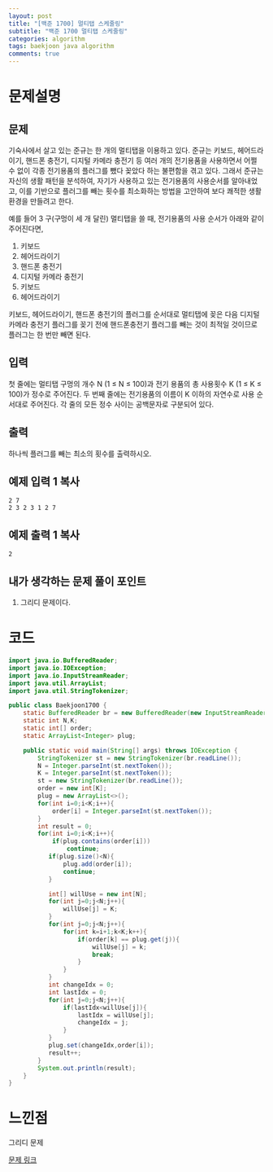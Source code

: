 ```yaml
---
layout: post
title: "[백준 1700] 멀티탭 스케줄링"
subtitle: "백준 1700 멀티탭 스케줄링"
categories: algorithm
tags: baekjoon java algorithm 
comments: true
---
```


# 문제설명

## 문제

기숙사에서 살고 있는 준규는 한 개의 멀티탭을 이용하고 있다. 준규는 키보드, 헤어드라이기, 핸드폰 충전기, 디지털 카메라 충전기 등 여러 개의 전기용품을 사용하면서 어쩔 수 없이 각종 전기용품의 플러그를 뺐다 꽂았다 하는 불편함을 겪고 있다. 그래서 준규는 자신의 생활 패턴을 분석하여, 자기가 사용하고 있는 전기용품의 사용순서를 알아내었고, 이를 기반으로 플러그를 빼는 횟수를 최소화하는 방법을 고안하여 보다 쾌적한 생활환경을 만들려고 한다.

예를 들어 3 구(구멍이 세 개 달린) 멀티탭을 쓸 때, 전기용품의 사용 순서가 아래와 같이 주어진다면, 

1. 키보드
2. 헤어드라이기
3. 핸드폰 충전기
4. 디지털 카메라 충전기
5. 키보드
6. 헤어드라이기

키보드, 헤어드라이기, 핸드폰 충전기의 플러그를 순서대로 멀티탭에 꽂은 다음 디지털 카메라 충전기 플러그를 꽂기 전에 핸드폰충전기 플러그를 빼는 것이 최적일 것이므로 플러그는 한 번만 빼면 된다. 

## 입력

첫 줄에는 멀티탭 구멍의 개수 N (1 ≤ N ≤ 100)과 전기 용품의 총 사용횟수 K (1 ≤ K ≤ 100)가 정수로 주어진다. 두 번째 줄에는 전기용품의 이름이 K 이하의 자연수로 사용 순서대로 주어진다. 각 줄의 모든 정수 사이는 공백문자로 구분되어 있다. 

## 출력

하나씩 플러그를 빼는 최소의 횟수를 출력하시오. 

## 예제 입력 1 복사

```
2 7
2 3 2 3 1 2 7
```

## 예제 출력 1 복사

```
2
```

## 내가 생각하는 문제 풀이 포인트

1. 그리디 문제이다. 



# 코드

~~~java
import java.io.BufferedReader;
import java.io.IOException;
import java.io.InputStreamReader;
import java.util.ArrayList;
import java.util.StringTokenizer;

public class Baekjoon1700 {
    static BufferedReader br = new BufferedReader(new InputStreamReader(System.in));
    static int N,K;
    static int[] order;
    static ArrayList<Integer> plug;

    public static void main(String[] args) throws IOException {
        StringTokenizer st = new StringTokenizer(br.readLine());
        N = Integer.parseInt(st.nextToken());
        K = Integer.parseInt(st.nextToken());
        st = new StringTokenizer(br.readLine());
        order = new int[K];
        plug = new ArrayList<>();
        for(int i=0;i<K;i++){
            order[i] = Integer.parseInt(st.nextToken());
        }
        int result = 0;
        for(int i=0;i<K;i++){
            if(plug.contains(order[i]))
                continue;
           if(plug.size()<N){
               plug.add(order[i]);
               continue;
           }

           int[] willUse = new int[N];
           for(int j=0;j<N;j++){
               willUse[j] = K;
           }
           for(int j=0;j<N;j++){
               for(int k=i+1;k<K;k++){
                   if(order[k] == plug.get(j)){
                       willUse[j] = k;
                       break;
                   }
               }
           }
           int changeIdx = 0;
           int lastIdx = 0;
           for(int j=0;j<N;j++){
               if(lastIdx<willUse[j]){
                   lastIdx = willUse[j];
                   changeIdx = j;
               }
           }
           plug.set(changeIdx,order[i]);
           result++;
        }
        System.out.println(result);
    }
}

~~~



# 느낀점

그리디 문제

[문제 링크](https://www.acmicpc.net/problem/1700)

